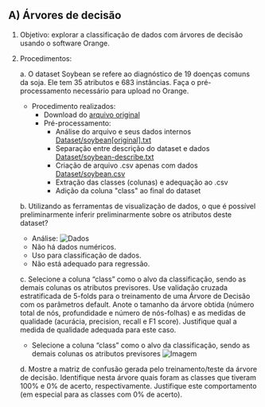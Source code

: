 ## A) Árvores de decisão

1. Objetivo: explorar a classificação de dados com árvores de decisão usando o software Orange.

2. Procedimentos:

    a. O dataset Soybean se refere ao diagnóstico de 19 doenças comuns da soja. Ele tem 35 atributos e 683 instâncias. Faça o pré-processamento necessário para upload no Orange.
      - Procedimento realizados:
        - Download do [arquivo original](https://moodle.dainf.ct.utfpr.edu.br/mod/resource/view.php?id=46926)
        - Pré-processamento:
          - Análise do arquivo e seus dados internos [Dataset/soybean[original].txt](Dataset/soybean[original].txt)
          - Separação entre descrição do dataset e dados [Dataset/soybean-describe.txt](Dataset/soybean-describe.txt)
          - Criação de arquivo .csv apenas com dados [Dataset/soybean.csv](Dataset/soybean.csv)
          - Extração das classes (colunas) e adequação ao .csv
          - Adição da coluna "class" ao final do dataset

    b. Utilizando as ferramentas de visualização de dados, o que é possível preliminarmente inferir preliminarmente sobre os atributos deste dataset?
      - Análise:
      ![Dados](https://i.imgur.com/QQ3Ztay.png)
      - Não há dados numéricos.
      - Uso para classificação de dados.
      - Não está adequado para regressão.

    c. Selecione a coluna “class” como o alvo da classificação, sendo as demais colunas os atributos previsores. Use validação cruzada estratificada de 5-folds para o treinamento de uma Árvore de Decisão com os parâmetros default. Anote o tamanho da árvore obtida (número total de nós, profundidade e número de nós-folhas) e as medidas de qualidade (acurácia, precision, recall e F1 score). Justifique qual a medida de qualidade adequada para este caso.
      - Selecione a coluna “class” como o alvo da classificação, sendo as demais colunas os atributos previsores
      ![Imagem](https://i.imgur.com/lPAevjv.png)

    d. Mostre a matriz de confusão gerada pelo treinamento/teste da árvore de decisão. Identifique nesta árvore quais foram as classes que tiveram 100% e 0% de acerto, respectivamente. Justifique este comportamento (em especial para as classes com 0% de acerto).